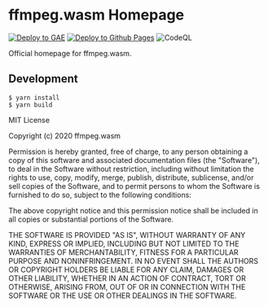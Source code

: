 ffmpeg.wasm Homepage
==================

[![Deploy to GAE](https://github.com/ffmpegwasm/ffmpegwasm.github.io/actions/workflows/deploy-to-gae.yml/badge.svg)](https://github.com/ffmpegwasm/ffmpegwasm.github.io/actions/workflows/deploy-to-gae.yml)
[![Deploy to Github Pages](https://github.com/ffmpegwasm/ffmpegwasm.github.io/actions/workflows/deploy-to-gh-pages.yml/badge.svg)](https://github.com/ffmpegwasm/ffmpegwasm.github.io/actions/workflows/deploy-to-gh-pages.yml)
![CodeQL](https://github.com/ffmpegwasm/ffmpegwasm.github.io/workflows/CodeQL/badge.svg)

Official homepage for ffmpeg.wasm.

## Development

```
$ yarn install
$ yarn build
```

MIT License

Copyright (c) 2020 ffmpeg.wasm

Permission is hereby granted, free of charge, to any person obtaining a copy
of this software and associated documentation files (the "Software"), to deal
in the Software without restriction, including without limitation the rights
to use, copy, modify, merge, publish, distribute, sublicense, and/or sell
copies of the Software, and to permit persons to whom the Software is
furnished to do so, subject to the following conditions:

The above copyright notice and this permission notice shall be included in all
copies or substantial portions of the Software.

THE SOFTWARE IS PROVIDED "AS IS", WITHOUT WARRANTY OF ANY KIND, EXPRESS OR
IMPLIED, INCLUDING BUT NOT LIMITED TO THE WARRANTIES OF MERCHANTABILITY,
FITNESS FOR A PARTICULAR PURPOSE AND NONINFRINGEMENT. IN NO EVENT SHALL THE
AUTHORS OR COPYRIGHT HOLDERS BE LIABLE FOR ANY CLAIM, DAMAGES OR OTHER
LIABILITY, WHETHER IN AN ACTION OF CONTRACT, TORT OR OTHERWISE, ARISING FROM,
OUT OF OR IN CONNECTION WITH THE SOFTWARE OR THE USE OR OTHER DEALINGS IN THE
SOFTWARE.
